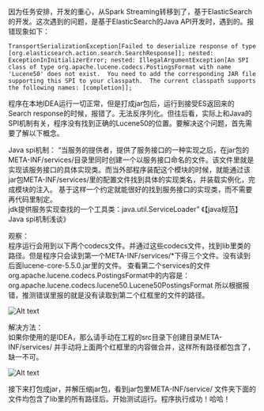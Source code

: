 因为任务安排，开发的重心，从Spark Streaming转移到了，基于ElasticSearch的开发。这次遇到的问题，是基于ElasticSearch的Java API开发时，遇到的。报错现象如下：  

`TransportSerializationException[Failed to deserialize response of type [org.elasticsearch.action.search.SearchResponse]]; nested: ExceptionInInitializerError; nested: IllegalArgumentException[An SPI class of type org.apache.lucene.codecs.PostingsFormat with name 'Lucene50' does not exist.  You need to add the corresponding JAR file supporting this SPI to your classpath.  The current classpath supports the following names: [completion]];`  

程序在本地IDEA运行一切正常，但是打成jar包后，运行到接受ES返回来的Search response的时候，报错了。无法反序列化。但往后看，实际上和Java的SPI机制有关，程序没有找到正确的Lucene50的位置。要解决这个问题，首先需要了解以下概念。  

Java spi机制：
     “当服务的提供者，提供了服务接口的一种实现之后，在jar包的META-INF/services/目录里同时创建一个以服务接口命名的文件。该文件里就是实现该服务接口的具体实现类。而当外部程序装配这个模块的时候，就能通过该jar包META-INF/services/里的配置文件找到具体的实现类名，并装载实例化，完成模块的注入。 基于这样一个约定就能很好的找到服务接口的实现类，而不需要再代码里制定。  
     jdk提供服务实现查找的一个工具类：java.util.ServiceLoader” 《【java规范】Java spi机制浅谈》  

观察：  
 程序运行会用到以下两个codecs文件。并通过这些codecs文件，找到lib里类的路径。但是程序只会读到第一个META-INF/services/*下得三个文件。没有读到后面lucene-core-5.5.0.jar里的文件。
 查看第二个services的文件 org.apache.lucene.codecs.PostingsFormat中的内容是：
  org.apache.lucene.codecs.lucene50.Lucene50PostingsFormat
 所以根据报错，推测错误里报的就是没有读取到第二个红框里的文件的路径。  
  
![Alt text](https://github.com/rorovic/LeetCode-Solution-for-rorovic/tree/master/blob/master/blog-001.png "现象一")  

解决方法：  
     如果你使用的是IDEA，那么请手动在工程的src目录下创建目录META-INF/services/ 并手动将上面两个红框里的内容做合并，这样所有路径都包含了，缺一不可。  

![Alt text](https://github.com/rorovic/LeetCode-Solution-for-rorovic/tree/master/blob/master/blog-002.png "现象二")

接下来打包成jar，并解压缩jar包，看到jar包里META-INF/service/ 文件夹下面的文件均包含了lib里的所有路径后。开始测试运行。程序执行成功！哈哈！

